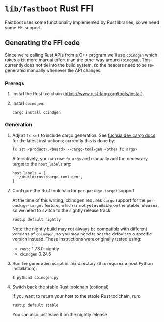 # `lib/fastboot` Rust FFI

Fastboot uses some functionality implemented by Rust libraries, so we need some
FFI support.

## Generating the FFI code

Since we're calling Rust APIs from a C++ program we'll use `cbindgen` which
takes a bit more manual effort than the other way around (`bindgen`). This
currently does not tie into the build system, so the headers need to be
re-generated manually whenever the API changes.

### Prereqs

1. Install the Rust toolchain (https://www.rust-lang.org/tools/install).

2. Install `cbindgen`:

   ```shell
   cargo install cbindgen
   ```

### Generation

1. Adjust `fx set` to include cargo generation. See
   [fuchsia.dev cargo docs](https://fuchsia.dev/fuchsia-src/development/languages/rust/cargo)
   for the latest instructions; currently this is done by:

   ```shell
   fx set <product>.<board> --cargo-toml-gen <other fx args>
   ```

   Alternatively, you can use `fx args` and manually add the necessary target to
   the `host_labels` arg:

   ```
   host_labels = [
     "//build/rust:cargo_toml_gen",
   ]
   ```

2. Configure the Rust toolchain for `per-package-target` support.

   At the time of this writing, cbindgen requires `cargo` support for the
   `per-package-target` feature, which is not yet available on the stable
   releases, so we need to switch to the nightly release track:

   ```
   rustup default nightly
   ```

   Note: the nightly build may not always be compatible with different versions
   of `cbindgen`, so you may need to set the default to a specific version
   instead. These instructions were originally tested using:

   * `rustc` 1.73.0-nightly
   * `cbindgen` 0.24.5

3. Run the generation script in this directory (this requires a host Python
   installation):

   ```shell
   $ python3 cbindgen.py
   ```

4. Switch back the stable Rust toolchain (optional)

   If you want to return your host to the stable Rust toolchain, run:

   ```shell
   rustup default stable
   ```

   You can also just leave it on the nightly release
